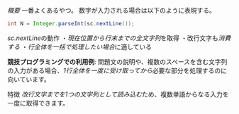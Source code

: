 *概要*
一番よくあるやつ。
数字が入力される場合は以下のように表現する。
```java
int N = Integer.parseInt(sc.nextLine());
```

*sc.nextLine*の動作
・*現在位置から行末までの全文字列*を取得
・改行文字も*消費する*
・*行全体を一括で処理したい場合*に適している

**競技プログラミングでの利用例**: 
問題文の説明や、複数のスペースを含む文字列の入力がある場合、*1行全体を一度に受け取ってから*必要な部分を処理するのに向いています。

特徴
*改行文字までを1つの文字列として読み込む*ため、複数単語からなる入力を一度に取得できます。